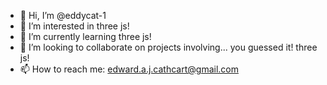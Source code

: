 - 👋 Hi, I’m @eddycat-1
- 👀 I’m interested in three js!
- 🌱 I’m currently learning three js!
- 💞️ I’m looking to collaborate on projects involving... you guessed it! three js!
- 📫 How to reach me: edward.a.j.cathcart@gmail.com
